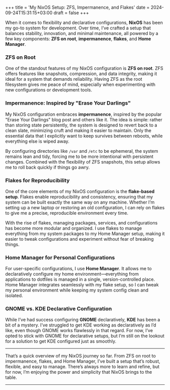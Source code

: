 +++
title = 'My NixOS Setup: ZFS, Impermanence, and Flakes'
date = 2024-09-24T15:31:15+03:00
draft = false
+++

When it comes to flexibility and declarative configurations, **NixOS** has been my go-to system for development. Over time, I’ve crafted a setup that balances stability, innovation, and minimal maintenance, all powered by a few key components: **ZFS on root**, **impermanence**, **flakes**, and **Home Manager**.

### ZFS on Root

One of the standout features of my NixOS configuration is **ZFS on root**. ZFS offers features like snapshots, compression, and data integrity, making it ideal for a system that demands reliability. Having ZFS as the root filesystem gives me peace of mind, especially when experimenting with new configurations or development tools.

### Impermanence: Inspired by "Erase Your Darlings"

My NixOS configuration embraces **impermanence**, inspired by the popular "Erase Your Darlings" blog post and others like it. The idea is simple: rather than storing state persistently, the system is designed to revert back to a clean slate, minimizing cruft and making it easier to maintain. Only the essential data that I explicitly want to keep survives between reboots, while everything else is wiped away.

By configuring directories like `/var` and `/etc` to be ephemeral, the system remains lean and tidy, forcing me to be more intentional with persistent changes. Combined with the flexibility of ZFS snapshots, this setup allows me to roll back quickly if things go awry.

### Flakes for Reproducibility

One of the core elements of my NixOS configuration is the **flake-based setup**. Flakes enable reproducibility and consistency, ensuring that my system can be built exactly the same way on any machine. Whether I’m setting up a new laptop or restoring an old configuration, I can rely on flakes to give me a precise, reproducible environment every time.

With the rise of flakes, managing packages, services, and configurations has become more modular and organized. I use flakes to manage everything from my system packages to my Home Manager setup, making it easier to tweak configurations and experiment without fear of breaking things.

### Home Manager for Personal Configurations

For user-specific configurations, I use **Home Manager**. It allows me to declaratively configure my home environment—everything from applications to dotfiles is managed in a single, version-controlled place. Home Manager integrates seamlessly with my flake setup, so I can tweak my personal environment while keeping my system config clean and isolated.

### GNOME vs. KDE Declarative Configuration

While I’ve had success configuring **GNOME** declaratively, **KDE** has been a bit of a mystery. I’ve struggled to get KDE working as declaratively as I’d like, even though GNOME works flawlessly in that regard. For now, I’ve opted to stick with GNOME for declarative setups, but I’m still on the lookout for a solution to get KDE configured just as smoothly.

---

That’s a quick overview of my NixOS journey so far. From ZFS on root to impermanence, flakes, and Home Manager, I’ve built a setup that’s robust, flexible, and easy to manage. There’s always more to learn and refine, but for now, I’m enjoying the power and simplicity that NixOS brings to the table.

---
